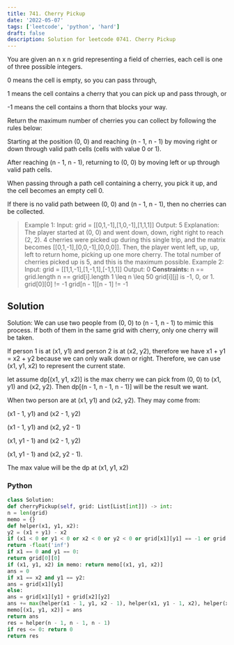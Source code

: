 ```yaml
---
title: 741. Cherry Pickup
date: '2022-05-07'
tags: ['leetcode', 'python', 'hard']
draft: false
description: Solution for leetcode 0741. Cherry Pickup
---
```



You are given an n x n grid representing a field of cherries, each cell is one of three possible integers.

0 means the cell is empty, so you can pass through,

1 means the cell contains a cherry that you can pick up and pass through, or

-1 means the cell contains a thorn that blocks your way.

Return the maximum number of cherries you can collect by following the rules below:

Starting at the position (0, 0) and reaching (n - 1, n - 1) by moving right or down through valid path cells (cells with value 0 or 1).

After reaching (n - 1, n - 1), returning to (0, 0) by moving left or up through valid path cells.

When passing through a path cell containing a cherry, you pick it up, and the cell becomes an empty cell 0.

If there is no valid path between (0, 0) and (n - 1, n - 1), then no cherries can be collected.

> Example 1:
> Input: grid = [[0,1,-1],[1,0,-1],[1,1,1]]
> Output: 5
> Explanation: The player started at (0, 0) and went down, down, right right to reach (2, 2).
> 4 cherries were picked up during this single trip, and the matrix becomes [[0,1,-1],[0,0,-1],[0,0,0]].
> Then, the player went left, up, up, left to return home, picking up one more cherry.
> The total number of cherries picked up is 5, and this is the maximum possible.
> Example 2:
> Input: grid = [[1,1,-1],[1,-1,1],[-1,1,1]]
> Output: 0
**Constraints:**
> n == grid.length
> n == grid[i].length
> 1 <TeX>\leq</TeX> n <TeX>\leq</TeX> 50
> grid[i][j] is -1, 0, or 1.
> grid[0][0] != -1
> grid[n - 1][n - 1] != -1


## Solution
Solution: We can use two people from (0, 0) to (n - 1, n - 1) to mimic this process.
If both of them in the same grid with cherry, only one cherry will be taken.

If person 1 is at (x1, y1) and person 2 is at (x2, y2), therefore we have x1 + y1 = x2 + y2 because we can only walk down or right. Therefore, we can use (x1, y1, x2) to represent the current state.

let assume dp[(x1, y1, x2)] is the max cherry we can pick from (0, 0) to (x1, y1) and (x2, y2). Then dp[(n - 1, n - 1, n - 1)] will be the result we want.

When two person are at (x1, y1) and (x2, y2). They may come from:

(x1 - 1, y1) and (x2 - 1, y2)

(x1 - 1, y1) and (x2, y2 - 1)

(x1, y1 - 1) and (x2 - 1, y2)

(x1, y1 - 1) and (x2, y2 - 1).

The max value will be the dp at (x1, y1, x2)



### Python
```python
class Solution:
def cherryPickup(self, grid: List[List[int]]) -> int:
n = len(grid)
memo = {}
def helper(x1, y1, x2):
y2 = (x1 + y1) - x2
if (x1 < 0 or y1 < 0 or x2 < 0 or y2 < 0 or grid[x1][y1] == -1 or grid[x2][y2] == -1):
return -float('inf')
if x1 == 0 and y1 == 0:
return grid[0][0]
if (x1, y1, x2) in memo: return memo[(x1, y1, x2)]
ans = 0
if x1 == x2 and y1 == y2:
ans = grid[x1][y1]
else:
ans = grid[x1][y1] + grid[x2][y2]
ans += max(helper(x1 - 1, y1, x2 - 1), helper(x1, y1 - 1, x2), helper(x1 - 1, y1, x2), helper(x1, y1 - 1, x2 - 1))
memo[(x1, y1, x2)] = ans
return ans
res = helper(n - 1, n - 1, n - 1)
if res <= 0: return 0
return res
```
